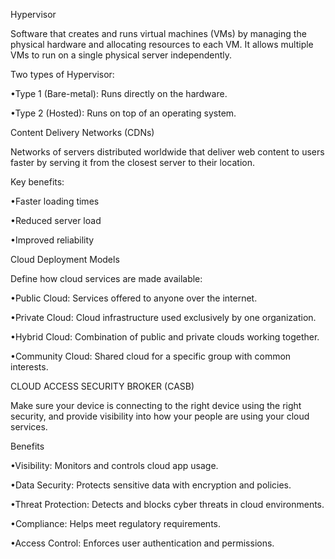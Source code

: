 Hypervisor

Software that creates and runs virtual machines (VMs) by managing the physical hardware and allocating resources to each VM. It allows multiple VMs to run on a single physical server independently.

Two types of Hypervisor:

•Type 1 (Bare-metal): Runs directly on the hardware. 

•Type 2 (Hosted): Runs on top of an operating system.

Content Delivery Networks (CDNs) 

Networks of servers distributed worldwide that deliver web content to users faster by serving it from the closest server to their location.

Key benefits:

•Faster loading times

•Reduced server load

•Improved reliability

Cloud Deployment Models 

Define how cloud services are made available:

•Public Cloud: Services offered to anyone over the internet.

•Private Cloud: Cloud infrastructure used exclusively by one organization.

•Hybrid Cloud: Combination of public and private clouds working together.

•Community Cloud: Shared cloud for a specific group with common interests.

CLOUD ACCESS SECURITY BROKER (CASB)

Make sure your device is connecting to the right device using the right security, and provide visibility into how your people are using your cloud services.

Benefits

•Visibility: Monitors and controls cloud app usage.

•Data Security: Protects sensitive data with encryption and policies.

•Threat Protection: Detects and blocks cyber threats in cloud environments.

•Compliance: Helps meet regulatory requirements.

•Access Control: Enforces user authentication and permissions.
